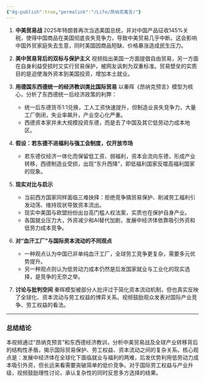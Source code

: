 ```yaml
---
{"dg-publish":true,"permalink":"/Life/昂纳克寓言/"}
---
```


1. **中美贸易战**
   2025年特朗普再次当选美国总统，并对中国产品征收145%关税，使得中国商品在美国彻底丧失竞争力，导致中美贸易几乎中断。这会影响中国外贸家庭失去生意，同时美国因商品短缺、价格暴涨造成民生压力。

2. **美中贸易背后的双标与保护主义**
   视频指出美国一方面提倡自由贸易，另一方面在自身利益受损时又实行贸易保护，被网友讽刺为双重标准。贸易壁垒的实质目的是迫使海外资本到美国投资，增加本土就业。

3. **用德国东西德统一的经济教训类比国际贸易**
   以秦晖《昂纳克预言》模型为核心，分析了东西德统一后经济政策的利弊：
   - 统一后东德货币1:1兑换，工人工资快速提升，但制造业丧失竞争力，大量工厂倒闭，失业率飙升，产业空心化严重。
   - 西德资本家并未大规模投资东德，而是去了中国及其它低劳动力成本地区。

4. **假设：若东德不进福利与强工会制度，仅开放市场**
   - 若东德仅经济一体化而保留低工资、弱福利，资本会流向东德，形成产业转移，西德制造业受损，出现“东升西降”，即低福利国家反噬高福利国家的现象。

5. **现实对比与启示**
   - 当前西方国家同样面临三难抉择：拒绝竞争搞贸易保护、削减劳工福利引发动荡、维持现状导致资本流出。
   - 现实中美国与欧盟纷纷出台高门槛人权法案，实质也在保护自身产业。
   - 各国就业压力大，外资减少和AI替代加剧，发展中经济体依靠吸引外资和低劳力成本竞争。

6. **对“血汗工厂”与国际资本流动的不同观点**
   - 一种观点认为中国已非单纯血汗工厂，全球劳工竞争更复杂，需要多元优势提升。
   - 另一种观点则认为低劳动力成本仍然是后发国家就业与工业化的现实选择，是竞争的无奈之举。

7. **讨论与批判空间**
   秦晖模型被部分人批评过于简化资本流动机制，但也真实反映了全球化、资本流动与劳工权益的博弈关系。视频鼓励观众发表对国际产业竞争、劳工权益的看法。

---

### 总结结论

本视频通过“昂纳克预言”和东西德经济教训，分析中美贸易战及全球产业转移背后的结构性矛盾，揭示国际贸易保护、劳工权益、资本流动之间的复杂关系。核心观点是：发展中经济体在全球化下面临就业与福利的两难，后发优势利用低劳动力成本吸引外资，但长远来看需要突破简单的低价竞争。对于国际劳工权益与产业升级，视频鼓励理性讨论，承认复杂性的同时反思多方选择的结果。

